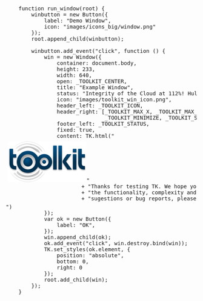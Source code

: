 <pre class='javascript prettyprint source'>
    function run_window(root) {
        winbutton = new Button({
            label: "Demo Window",
            icon: "images/icons_big/window.png"
        });
        root.append_child(winbutton);

        winbutton.add_event("click", function () { 
            win = new Window({
                container: document.body,
                height: 233,
                width: 640,
                open: _TOOLKIT_CENTER,
                title: "Example Window",
                status: "Integrity of the Cloud at 112%! Hull breach impending!",
                icon: "images/toolkit_win_icon.png",
                header_left: _TOOLKIT_ICON,
                header_right: [_TOOLKIT_MAX_X, _TOOLKIT_MAX_Y, _TOOLKIT_MAX,
                               _TOOLKIT_MINIMIZE, _TOOLKIT_SHRINK, _TOOLKIT_CLOSE],
                footer_left: _TOOLKIT_STATUS,
                fixed: true,
                content: TK.html("<div style='margin: 6px'><img src=images/toolkit.png "
                       + "style=\"float: left; margin-right: 20px;\">"
                       + "Thanks for testing TK. We hope you like "
                       + "the functionality, complexity and style. If you have any "
                       + "sugestions or bug reports, please let us know.</div>")
            });
            var ok = new Button({
                label: "OK",
            });
            win.append_child(ok);
            ok.add_event("click", win.destroy.bind(win));
            TK.set_styles(ok.element, {
                position: "absolute",
                bottom: 0,
                right: 0
            });
            root.add_child(win);
        });
    }
</pre>
<script> prepare_example(); </script>
